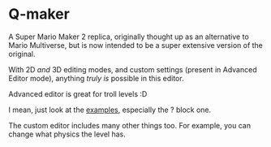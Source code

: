 # Q-maker
A Super Mario Maker 2 replica, originally thought up as an alternative to Mario Multiverse, but is now intended to be a super extensive version of the original.

With 2D *and* 3D editing modes, and custom settings (present in Advanced Editor mode), anything *truly is* possible in this editor.



Advanced editor is great for troll levels :D

I mean, just look at the [examples](https://scratchblocks.github.io/#?style=scratch2&script=block%20properties%20%3A%3A%20hat%20%2F%2F%20Properties%20for%20the%20%22fish%20block%22%20(multi-coin%20%3F%20block%20with%20fish)%0Aobject%20position%20by%20block%3A%20x%20(9)%20y%20(9)%0Asprite%20position%20by%20block%3A%20x%20(9)%20y%20(10)%0Astart%20as%20invisible%20%5Bno%20v%5D%0Ais%20invisible%20after%20hit%20%5Bno%20v%5D%20%2F%2F%20If%20you%20have%20this%20as%20yes%20but%20not%20start%20as%20invisible%2C%20it%20disappears%20after%20hit.%0Adisappears%20after%20%5B10%5Dth%20hit%20%2F%2F%20Only%20active%20if%20the%20one%20above%20this%20is.%20(is%20invisible%20after%20hit)%0Alose%20hitbox%20when%20invisible%20%5Bno%20v%5D%20%2F%2F%20%22Yes%22%20makes%20it%20have%20no%20hitbox%20when%20invisible.%0A%0Aon%20%5B9%5Dth%20hit%20of%20this%20block%20%3A%3A%20events%20hat%20%2F%2F%20multi-coin%20%3F%20block%20(Every%20block%20has%20this%20lol)%0Aspawn%20entity%20(edit%20entity%20properties)%20%3A%3A%20control%20%2F%2F%20Yes%2C%20the%20circle%20thing%20is%20(intended%20to%20be)%20a%20button.%0A%0Aentity%20properties%20%3A%3A%20hat%20%2F%2F%20fish%20from%20the%20multi-coin%20%3F%20block%0Aobject%20%5Bfish%20v%5D%0Asprite%20display%20%5BDefault%20v%5D%20%2F%2F%20Custom%20can%20be%20added%0Abig%20%5Byes%20v%5D%20%2F%2F%20When%20you%20use%20a%20mushroom%20on%20an%20enemy%0Afire%20%5Byes%20v%5D%20%2F%2F%20When%20a%20fish%20touches%20lava%2C%20it%20comes%20back%20up%20on%20fire.%20That's%20what%20this%20is%20about.%0Acolor%20%5Bgreen%20v%5D%20%2F%2F%20There%20is%20red%20and%20green%20fish.%0Acolor-based%20movement%20%5Bgreen%20v%5D%20%2F%2F%20They%20also%20had%20different%20movement%20types.%20(When%20swimming%2C%20green%20always%20goes%20a%20single%20direction%2C%20but%20red%20goes%20back%20and%20forth.)%0Aearn%20on%20entity%20death%20%5B3%5D%20%5B1-up%20v%5D%20%2F%2F%20Made%20from%20an%20idea%20I%20had%20for%20an%20Automatic%20Mario%20Maker%20(Mario%20Maker%20except%20for%20designing%20Auto%20Mario%20levels)%0Aspawns%20facing%20%5Bleft%20v%5D%0A%0Aentity%20properties%20%3A%3A%20hat%20%2F%2F%20spring%20that%20kills%20on%20touch%20(vars%20that%20aren't%20there%20are%20default)%0Aobject%20%5Bspring%20v%5D%0Akill%20on%20touch%20%5Byes%20v%5D%0A%0Alevel%20settings%20%3A%3A%20hat%0Amusic%20%5BSMB1%3A%20Overworld%20v%5D%20%3A%3A%20sound%0Atheme%20%5BSMB2%20USA%20v%5D%20%5BOverworld%20v%5D%20%3A%3A%20looks%0Abackground%20%5BSMB3%3A%20Overworld%20v%5D%20%3A%3A%20looks%0Aplayer%20sound%20set%20%5BSMAS-SMB3%20v%5D%20%3A%3A%20sound%0Aentity%20sound%20set%20%5BSMAS-SMB3%20v%5D%20%3A%3A%20sound%0A%0AEditor%20mode%20player%20settings%20%3A%3A%20hat%0Aplayer%20%5BMario%20v%5D%0Aplayer%20sprite%20%5BMario%20(automatic%20to%20theme)%20v%5D), especially the ? block one.

The custom editor includes many other things too. For example, you can change what physics the level has.
